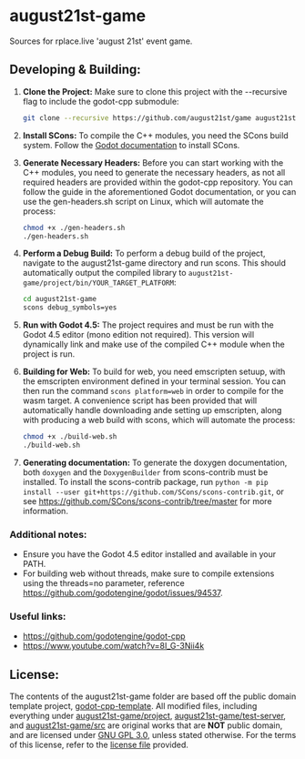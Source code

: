 # august21st-game
Sources for rplace.live 'august 21st' event game.


## Developing & Building:
1. **Clone the Project:**
Make sure to clone this project with the --recursive flag to include the godot-cpp submodule:
   ```bash
   git clone --recursive https://github.com/august21st/game august21st-game
   ```

2. **Install SCons:**
To compile the C++ modules, you need the SCons build system. Follow the
[Godot documentation](https://docs.godotengine.org/en/stable/tutorials/scripting/gdextension/gdextension_cpp_example.html)
to install SCons.

3. **Generate Necessary Headers:**
Before you can start working with the C++ modules, you need to generate the necessary headers,
as not all required headers are provided within the godot-cpp repository.
You can follow the guide in the aforementioned Godot documentation,
or you can use the gen-headers.sh script on Linux, which will automate the process:
   ```bash
   chmod +x ./gen-headers.sh
   ./gen-headers.sh
   ```

4. **Perform a Debug Build:**
To perform a debug build of the project, navigate to the august21st-game directory and run scons.
This should automatically output the compiled library to `august21st-game/project/bin/YOUR_TARGET_PLATFORM`:
   ```bash
   cd august21st-game
   scons debug_symbols=yes
   ```

5. **Run with Godot 4.5:**
The project requires and must be run with the Godot 4.5 editor (mono edition not required).
This version will dynamically link and make use of the compiled C++ module when the project is run.

6. **Building for Web:**
To build for web, you need emscripten setuup, with the emscripten environment defined in your terminal
session. You can then run the command `scons platform=web` in order to compile for the wasm target. A
convenience script has been provided that will automatically handle downloading ande setting up emscripten,
along with producing a web build with scons, which will automate the process:
   ```bash
   chmod +x ./build-web.sh
   ./build-web.sh
   ```

7. **Generating documentation:**
To generate the doxygen documentation, both `doxygen` and the `DoxygenBuilder` from scons-contrib must be
installed. To install the scons-contrib package, run `python -m pip install --user git+https://github.com/SCons/scons-contrib.git`,
or see https://github.com/SCons/scons-contrib/tree/master for more information.

### Additional notes:
- Ensure you have the Godot 4.5 editor installed and available in your PATH.
- For building web without threads, make sure to compile extensions using the
 threads=no parameter, reference https://github.com/godotengine/godot/issues/94537.

### Useful links:
 - https://github.com/godotengine/godot-cpp
 - https://www.youtube.com/watch?v=8I_G-3Nii4k


## License:
The contents of the august21st-game folder are based off the public domain template
project, [godot-cpp-template](https://github.com/godotengine/godot-cpp-template). All modified files,
including everything under [august21st-game/project](./august21st-game/godot),
[august21st-game/test-server](./august21st-game/server), and
[august21st-game/src](./august21st-game/src) are original works that are **NOT** public
domain, and are licensed under [GNU GPL 3.0](https://www.gnu.org/licenses/gpl-3.0.en.html),
unless stated otherwise. For the terms of this license, refer to the [license file](./LICENSE)
provided.
